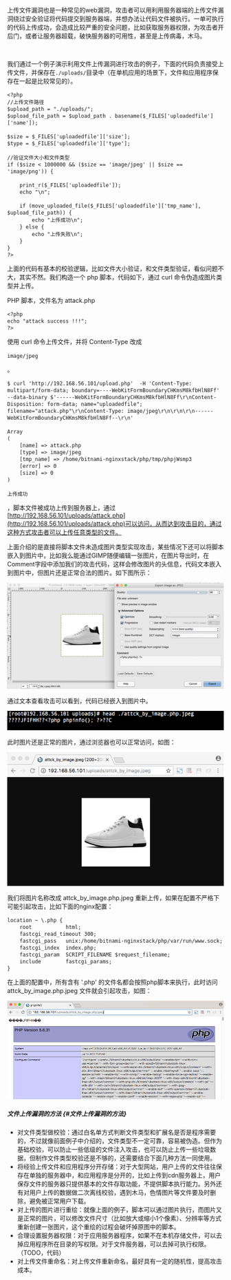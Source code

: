 上传文件漏洞也是一种常见的web漏洞，攻击者可以用利用服务器端的上传文件漏洞绕过安全验证将代码提交到服务器端，并想办法让代码文件被执行。一单可执行的代码上传成功，会造成比较严重的安全问题，比如获取服务器权限，为攻击者开后门，或者让服务器超载，破快服务器的可用性，甚至是上传病毒，木马。

​

​ 我们通过一个例子演示利用文件上传漏洞进行攻击的例子，下面的代码负责接受上传文件，并保存在`./uploads/`目录中（在单机应用的场景下，文件和应用程序保存在一起是比较常见的）。

```
<?php
//上传文件路径
$upload_path = "./uploads/";
$upload_file_path = $upload_path . basename($_FILES['uploadedfile']['name']);

$size = $_FILES['uploadedfile']['size'];
$type = $_FILES['uploadedfile']['type'];

//验证文件大小和文件类型
if ($size < 1000000 && ($size == 'image/jpeg' || $size == 'image/png')) {

    print_r($_FILES['uploadedfile']);
    echo "\n";

    if (move_uploaded_file($_FILES['uploadedfile']['tmp_name'], $upload_file_path)) {
        echo "上传成功\n";
    } else {
        echo "上传失败\n";
    }
}
?>
```

上面的代码有基本的校验逻辑，比如文件大小验证，和文件类型验证，看似问题不大，其实不然。我们构造一个 php 脚本，代码如下，通过 curl 命令伪造成图片类型并上传。

PHP 脚本，文件名为 attack.php

```
<?php
echo "attack success !!!";
?>
```

使用 curl 命令上传文件，并将 Content-Type 改成

`image/jpeg`

。

```
$ curl 'http://192.168.56.101/upload.php'  -H 'Content-Type: multipart/form-data; boundary=----WebKitFormBoundaryCHKmsM8kfbHlN8Ff' --data-binary $'------WebKitFormBoundaryCHKmsM8kfbHlN8Ff\r\nContent-Disposition: form-data; name="uploadedfile"; filename="attack.php"\r\nContent-Type: image/jpeg\r\n\r\n\r\n------WebKitFormBoundaryCHKmsM8kfbHlN8Ff--\r\n'

Array
(
    [name] => attack.php
    [type] => image/jpeg
    [tmp_name] => /home/bitnami-nginxstack/php/tmp/phpjWsmp3
    [error] => 0
    [size] => 0
)

上传成功
```

，脚本文件被成功上传到服务器上，通过[http://192.168.56.101/uploads/attack.php](http://192.168.56.101/uploads/attack.php)可以访问，从而达到攻击目的，通过这种方式攻击者可以上传任意类型的文件。

​ 上面介绍的是直接将脚本文件未造成图片类型实现攻击，某些情况下还可以将脚本嵌入到图片中，比如我么能通过GIMP随便编辑一张图片，在图片导出时，在Comment字段中添加我们的攻击代码，这样会修改图片的头信息，代码文本嵌入到图片中，但图片还是正常合法的图片。如下图所示：

![img](/static/image/EA6864F3-DD35-40B2-A397-00021799DA31.png)

通过文本查看攻击可以看到，代码已经嵌入到图片中。

![img](/static/image/CA2364D7-31EA-410D-885C-E4DB497CAA07.png)

此时图片还是正常的图片，通过浏览器也可以正常访问，如图：

![img](/static/image/74D83709-38C3-42C8-A932-AA95A9C07E8B.png)

我们将图片名称改成 attck\_by\_image.php.jpeg 重新上传，如果在配置不严格下可能引起攻击，比如下面的nginx配置：

```
location ~ \.php {
    root           html;
    fastcgi_read_timeout 300;
    fastcgi_pass   unix:/home/bitnami-nginxstack/php/var/run/www.sock;
    fastcgi_index  index.php;
    fastcgi_param  SCRIPT_FILENAME $request_filename;
    include        fastcgi_params;
}
```

在上面的配置中，所有含有 '.php' 的文件名都会按照php脚本来执行，此时访问 attck\_by\_image.php.jpeg 文件就会引起攻击，如图：

![img](/static/image/14DEB013-8BA8-49FC-B437-778B56984498.png)

##### 文件上传漏洞的方法 {#文件上传漏洞的方法}

* 对文件类型做校验：通过白名单方式判断文件类型和扩展名是否是程序需要的，不过就像前面例子中介绍的，文件类型不一定可靠，容易被伪造。但作为基础校验，可以防止一些低级的文件注入攻击，也可以防止上传一些垃圾数据，但制作文件类型校验还是不够的，还需要结合下面几种方法一同使用。
* 将经验上传文件和应用程序分开存储：对于大型网站，用户上传的文件往往保存在单独的服务器中，和应用程序是分开的，比如上传到cdn服务器上，用户保存文件的服务器只提供基本的文件存取功能，不提供脚本执行能力。另外还有对用户上传的数据做二次离线校验，遇到木马，色情图片等文件要及时删除，避免被正常用户下载。
* 对上传的图片进行重绘：就像上面的例子，脚本可以通过图片执行，而图片又是正常的图片，可以修改文件尺寸（比如放大或缩小1个像素）、分辨率等方式重新创建一张图片，这个重绘的过程会破坏掉原图中的脚本。
* 合理设置服务器权限：对于应用服务器程序，如果不在本机存储文件，可以去掉应用程序所在目录的写权限。对于文件服务器，可以去掉可执行权限。（TODO，代码）
* 对上传文件重命名：对上传文件重新命名，最好具有一定的随机性，提高攻击成本。





